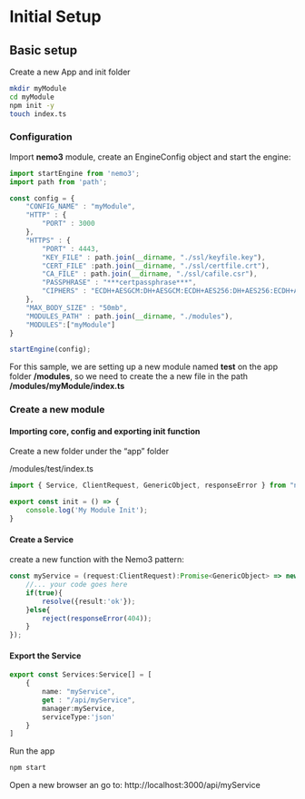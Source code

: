 # Initial Setup

## Basic setup
Create a new App and init folder
```bash
mkdir myModule
cd myModule
npm init -y
touch index.ts
```

### Configuration
Import __nemo3__ module, create an EngineConfig object and start the engine:

```typescript
import startEngine from 'nemo3';
import path from 'path';

const config = {
    "CONFIG_NAME" : "myModule",
    "HTTP" : {
        "PORT" : 3000
    },
    "HTTPS" : {
        "PORT" : 4443,
        "KEY_FILE" : path.join(__dirname, "./ssl/keyfile.key"),
        "CERT_FILE" :path.join(__dirname, "./ssl/certfile.crt"),
        "CA_FILE" : path.join(__dirname, "./ssl/cafile.csr"),
        "PASSPHRASE" : "***certpassphrase***",
        "CIPHERS" : "ECDH+AESGCM:DH+AESGCM:ECDH+AES256:DH+AES256:ECDH+AES128:DH+AES:ECDH+3DES:DH+3DES:RSA+AESGCM:RSA+AES:RSA+3DES:!aNULL:!MD5:!DSS"
    },
    "MAX_BODY_SIZE" : "50mb",
    "MODULES_PATH" : path.join(__dirname, "./modules"),
    "MODULES":["myModule"]
}

startEngine(config);

```
For this sample, we are setting up a new module named __test__ on the app folder __/modules__, so we need to create the a new file in the path __/modules/myModule/index.ts__

### Create a new module
#### Importing core, config and exporting init function

Create a new folder under the “app” folder

/modules/test/index.ts
```typescript
import { Service, ClientRequest, GenericObject, responseError } from "nemo3";

export const init = () => {
    console.log('My Module Init');
}
```

#### Create a Service

create a new function with the Nemo3 pattern:
```typescript
const myService = (request:ClientRequest):Promise<GenericObject> => new Promise(async (resolve, reject)=>{
    //... your code goes here
    if(true){
        resolve({result:'ok'});
    }else{
        reject(responseError(404));
    }
});
```
#### Export the Service
```typescript
export const Services:Service[] = [
    {
        name: "myService",
        get : "/api/myService",
        manager:myService,
        serviceType:'json'
    }
]
```
Run the app
```bash
npm start
```
Open a new browser an go to:
http://localhost:3000/api/myService
